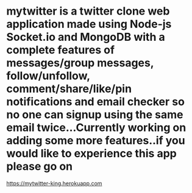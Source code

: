 # mytwitter is a twitter clone web application made using Node-js Socket.io and MongoDB with a complete features of messages/group messages, follow/unfollow, comment/share/like/pin notifications and email checker so no one can signup using the same email twice...Currently working on adding some more features..if you would like to experience this app please go on
https://mytwitter-king.herokuapp.com
